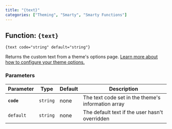 ```yaml
---
title: "{text}"
categories: ["Theming", "Smarty", "Smarty Functions"]
---
```


## Function: `{text}`

```
{text code="string" default="string"}
```

Returns the custom text from a theme's options page. [Learn more about how to configure your theme options.](../../themeoptions.html.md)

### Parameters

Parameter   | Type      | Default   | Description
---         | ---       | ---       | ---
__`code`__  | `string`  | none      | The text code set in the theme's information array
`default`   | `string`  | none      | The default text if the user hasn't overridden
